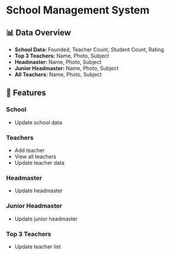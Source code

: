 # School Management System

## 📊 Data Overview

* **School Data:** Founded, Teacher Count, Student Count, Rating
* **Top 3 Teachers:** Name, Photo, Subject
* **Headmaster:** Name, Photo, Subject
* **Junior Headmaster:** Name, Photo, Subject
* **All Teachers:** Name, Photo, Subject

## 📝 Features

### School

* Update school data

### Teachers

* Add teacher
* View all teachers
* Update teacher data

### Headmaster

* Update headmaster

### Junior Headmaster

* Update junior headmaster

### Top 3 Teachers

* Update teacher list
